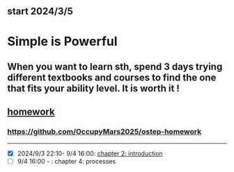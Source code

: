 ## start 2024/3/5
# Simple is Powerful
## When you want to learn sth, spend 3 days trying different textbooks and courses to find the one that fits your ability level. It is worth it !
## [homework](https://pages.cs.wisc.edu/~remzi/OSTEP/Homework/homework.html)

### https://github.com/OccupyMars2025/ostep-homework

---

- [x] 2024/9/3 22:10- 9/4 16:00: [chapter 2: introduction](https://pages.cs.wisc.edu/~remzi/OSTEP/intro.pdf)
- [ ] 9/4 16:00 - : chapter 4: processes
